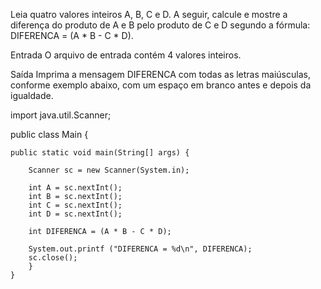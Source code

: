 Leia quatro valores inteiros A, B, C e D. A seguir, calcule e mostre a diferença do produto de A e B pelo produto de C e D segundo a fórmula: DIFERENCA = (A * B - C * D).

Entrada
O arquivo de entrada contém 4 valores inteiros.

Saída
Imprima a mensagem DIFERENCA com todas as letras maiúsculas, conforme exemplo abaixo, com um espaço em branco antes e depois da igualdade.


import java.util.Scanner;

public class Main {
 
    public static void main(String[] args) {
        
        Scanner sc = new Scanner(System.in);
		
        int A = sc.nextInt();
        int B = sc.nextInt();
        int C = sc.nextInt();
        int D = sc.nextInt();
        
		int DIFERENCA = (A * B - C * D);
        
		System.out.printf ("DIFERENCA = %d\n", DIFERENCA);
        sc.close();
		}
    }
